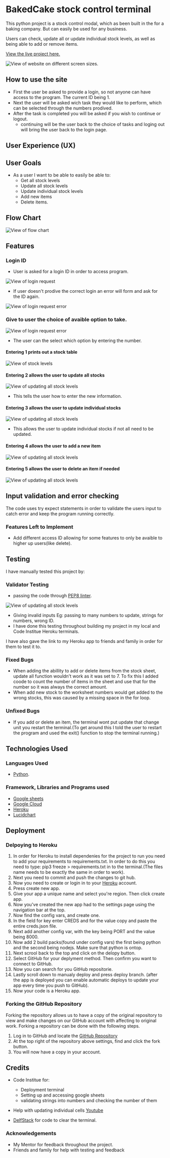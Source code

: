 # BakedCake stock control terminal

This python project is a stock control modal, which as been built in the for a baking company. But can easily be used for any business.

Users can check, update all or update individual stock levels, as well as being able to add or remove items.

[View the live project here.](https://baked-cake.herokuapp.com/)

![View of website on different screen sizes.](assets/images/air.png)

## How to use the site

* First the user be asked to provide a login, so not anyone can have access to the program. The current ID being 1.
* Next the user will be asked wich task they would like to perform, which can be selected through the numbers prodived.
* After the task is completed you will be asked if you wish to continue or logout.
    * continuing will be the user back to the choice of tasks and loging out will bring the user back to the login page.

## User Experience (UX)

## User Goals

* As a user I want to be able to easily be able to: 
    * Get all stock levels 
    * Update all stock levels
    * Update individual stock levels
    * Add new items 
    * Delete items.

## Flow Chart

![View of flow chart](assets/images/lchart.png)

## Features

### Login ID
* User is asked for a login ID in order to access program.

![View of login request](assets/images/login.png)
 
* If user doesn't prodive the correct login an error will form and ask for the ID again.

![View of login request error](assets/images/login_e.png)

### Give to user the choice of avaible option to take.

![View of login request error](assets/images/choices.png)

* The user can the select which option by entering the number.

#### Entering 1 prints out a stock table

![View of stock levels](assets/images/stock_l.png)

#### Entering 2 allows the user to update all stocks

![View of updating all stock levels](assets/images/update_a.png)

* This tells the user how to enter the new information.

#### Entering 3 allows the user to update individual stocks

![View of updating all stock levels](assets/images/update_i.png)

* This allows the user to update individual stocks if not all need to be updated.

#### Entering 4 allows the user to add a new item

![View of updating all stock levels](assets/images/add.png)

#### Entering 5 allows the user to delete an item if needed

![View of updating all stock levels](assets/images/del.png)

## Input validation and error checking

The code uses try expect statements in order to validate the users input to catch error and keep the program running correctly.

###  Features Left to Implement

* Add different access ID allowing for some features to only be avaible to higher up users(like delete).

## Testing

I have manually tested this project by:

### Validator Testing

* passing the code through [PEP8 linter](http://pep8online.com/).

![View of updating all stock levels](assets/images/pep8.png)

* Giving invalid inputs Eg: passing to many numbers to update, strings for numbers, wrong ID.
* I have done this testing throughout building my project in my local and Code Institue Heroku terminals.

I have also gave the link to my Heroku app to friends and family in order for them to test it to.


### Fixed Bugs 
* When adding the abillity to add or delete items from the stock sheet, update all function wouldn't work as it was set to 7. To fix this I added coode to count the number of items in the sheet and use that for the number so it was always the correct amount.
* When add new stock to the worksheet numbers would get added to the wrong stocks, this was caused by a missing space in the for loop.

### Unfixed Bugs
* If you add or delete an item, the terminal wont put update that change unit you restart the terminal.(To get around this I told the user to restart the program and used the exit() function to stop the terminal running.)

## Technologies Used

### Languages Used

* [Python](https://en.wikipedia.org/wiki/Python_(programming_language)).

### Framework, Libraries and Programs used

* [Google sheets](https://www.google.co.uk/sheets/about/)
* [Google Cloud](https://cloud.google.com/)
* [Heroku](https://signup.heroku.com/login)
* [Lucidchart](https://www.lucidchart.com/)

## Deployment

### Delpoying to Heroku

1. In order for Heroku to install dependenies for the project to run you need to add your requirements to requirements.txt. In order to do this you need to type:
pip3 freeze > requirements.txt in to the terminal.(The files name needs to be exactly the same in order to work).
2. Next you need to commit and push the changes to git hub.
3. Now you need to create or login in to your [Heroku](https://signup.heroku.com/login) account.
4. Press create new app.
5. Give your app a unique name and select you're region. Then click create app.
6. Now you've created the new app had to the settings page using the navigation bar at the top.
7. Now find the config vars, and create one.
8. In the field for key enter CREDS and for the value copy and paste the entire creds.json file.
9. Next add another config var, with the key being PORT and the value being 8000.
10. Now add 2 build packs(found under config vars) the first being python and the second being nodejs. Make sure that python is ontop.
11. Next scrool back to the top and click on the delopy button.
12. Select GitHub for your deplyment method. Then confirm you want to connect to GitHub.
13. Now you can search for you GitHub repositorie.
14. Lastly scroll down to manualy deploy and press deploy branch. (after the app is deployed you can enable automatic deploys to update your app every time you push to GitHub).
15. Now your code is a Heroku app.

### Forking the GitHub Repository

Forking the repository allows us to have a copy of the original repository to view and make changes on our GitHub account with affecting to original work. Forking a repository can be done with the following steps.

1. Log in to GitHub and locate the [GitHub Repository](https://github.com/)
2. At the top right of the repository above settings, find and click the fork button. 
3. You will now have a copy in your account.

## Credits

* Code Institue for:
    * Deployment terminal
    * Setting up and accessing google sheets
    * validating strings into numbers and checking the number of them

* Help with updating individual cells [Youtube](https://www.youtube.com/watch?v=yPQ2Gk33b1U)

* [DelfStack](https://www.delftstack.com/howto/python/python-clear-console/) for code to clear the terminal. 

### Acknowledgements
* My Mentor for feedback throughout the project.
* Friends and family for help with testing and feedback